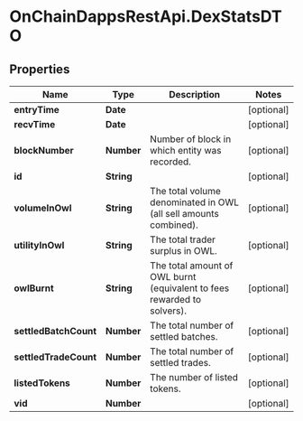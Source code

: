 # OnChainDappsRestApi.DexStatsDTO

## Properties

Name | Type | Description | Notes
------------ | ------------- | ------------- | -------------
**entryTime** | **Date** |  | [optional] 
**recvTime** | **Date** |  | [optional] 
**blockNumber** | **Number** | Number of block in which entity was recorded. | [optional] 
**id** | **String** |  | [optional] 
**volumeInOwl** | **String** | The total volume denominated in OWL (all sell amounts combined). | [optional] 
**utilityInOwl** | **String** | The total trader surplus in OWL. | [optional] 
**owlBurnt** | **String** | The total amount of OWL burnt (equivalent to fees rewarded to solvers). | [optional] 
**settledBatchCount** | **Number** | The total number of settled batches. | [optional] 
**settledTradeCount** | **Number** | The total number of settled trades. | [optional] 
**listedTokens** | **Number** | The number of listed tokens. | [optional] 
**vid** | **Number** |  | [optional] 


